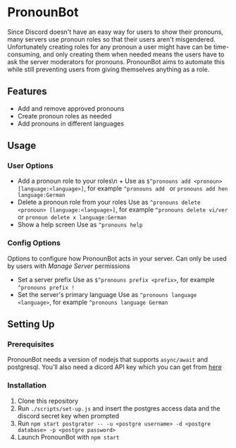 # PronounBot

Since Discord doesn't have an easy way for users to show their
pronouns, many servers use pronoun roles so that their users aren't
misgendered. Unfortunately creating roles for any pronoun a user might
have can be time-consuming, and only creating them when needed means
the users have to ask the server moderators for pronouns. PronounBot
aims to automate this while still preventing users from giving
themselves anything as a role.

## Features

- Add and remove approved pronouns
- Create pronoun roles as needed
- Add pronouns in different languages


## Usage

### User Options
* Add a pronoun role to your roles\n +
  Use as `$^pronouns add <pronoun> [language:<language>]`, for example `^pronouns add ` or `pronouns add hen language:German`
* Delete a pronoun role from your roles
  Use as `^pronouns delete <pronoun> [language:<language>]`, for example `^pronouns delete vi/ver` or `pronoun delete x language:German`
* Show a help screen
  Use as `^pronouns help`

### Config Options

Options to configure how PronounBot acts in your server. Can only be
used by users with *Manage Server* permissions

* Set a server prefix Use as `$^pronouns prefix <prefix>`, for example
  `^pronouns prefix !`
* Set the server's primary language Use as `^pronouns language
  <language>`, for example `^pronouns language German`

## Setting Up

### Prerequisites

PronounBot needs a version of nodejs that supports `async/await` and
postgresql. You'll also need a dicord API key which you can get from
[here](https://discordapp.com/developers/applications/)

### Installation

1. Clone this repository
2. Run `./scripts/set-up.js` and insert the postgres access data and
   the discord secret key when prompted
3. Run `npm start postgrator -- -u <postgre username> -d <postgre database> -p <postgre password>`
4. Launch PronounBot with `npm start`
